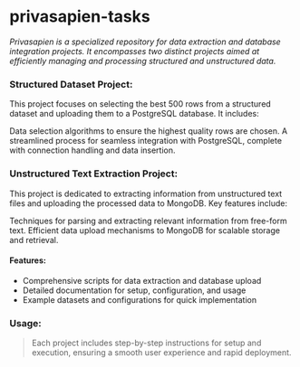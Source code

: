 # privasapien-tasks

*Privasapien is a specialized repository for data extraction and database integration projects. It encompasses two distinct projects aimed at efficiently managing and processing structured and unstructured data.*

### Structured Dataset Project:
This project focuses on selecting the best 500 rows from a structured dataset and uploading them to a PostgreSQL database. It includes:

Data selection algorithms to ensure the highest quality rows are chosen.
A streamlined process for seamless integration with PostgreSQL, complete with connection handling and data insertion.
### Unstructured Text Extraction Project:
This project is dedicated to extracting information from unstructured text files and uploading the processed data to MongoDB. Key features include:

Techniques for parsing and extracting relevant information from free-form text.
Efficient data upload mechanisms to MongoDB for scalable storage and retrieval.


#### Features: ####

- Comprehensive scripts for data extraction and database upload
- Detailed documentation for setup, configuration, and usage
- Example datasets and configurations for quick implementation
### Usage: ###
> Each project includes step-by-step instructions for setup and execution, ensuring a smooth user experience and rapid deployment.

